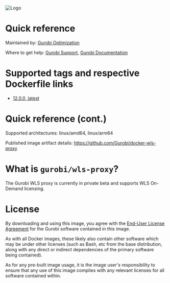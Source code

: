 ![Logo](https://cdn.gurobi.com/wp-content/uploads/GurobiLogo_Black.svg "Gurobi Optimization")
# Quick reference
Maintained by: [Gurobi Optimization](https://www.gurobi.com)

Where to get help: [Gurobi Support](https://www.gurobi.com/support/), [Gurobi Documentation](https://www.gurobi.com/documentation/)

# Supported tags and respective Dockerfile links

* [12.0.0, latest](https://github.com/Gurobi/docker-wls-proxy/blob/master/12.0.0/Dockerfile)

# Quick reference (cont.)

Supported architectures: linux/amd64, linux/arm64

Published image artifact details: https://github.com/Gurobi/docker-wls-proxy

# What is `gurobi/wls-proxy`?
The Gurobi WLS proxy is currently in private beta and supports WLS On-Demand licensing.

# License

By downloading and using this image, you agree with the
[End-User License Agreement](https://www.gurobi.com/EULA) for the Gurobi software contained in this image.

As with all Docker images, these likely also contain other software which may be under other
licenses (such as Bash, etc from the base distribution, along with any direct or indirect
dependencies of the primary software being contained).

As for any pre-built image usage, it is the image user's responsibility to ensure that any use
of this image complies with any relevant licenses for all software contained within.


